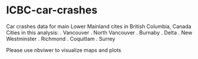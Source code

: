 # ICBC-car-crashes
Car crashes data for main Lower Mainland cites in British Columbia, Canada
Cities in this analysis:
  . Vancouver
  . North Vancouver
  . Burnaby
  . Delta
  . New Westminster
  . Richmond
  . Coquitlam
  . Surrey

Please use nbviwer to visualize maps and plots
